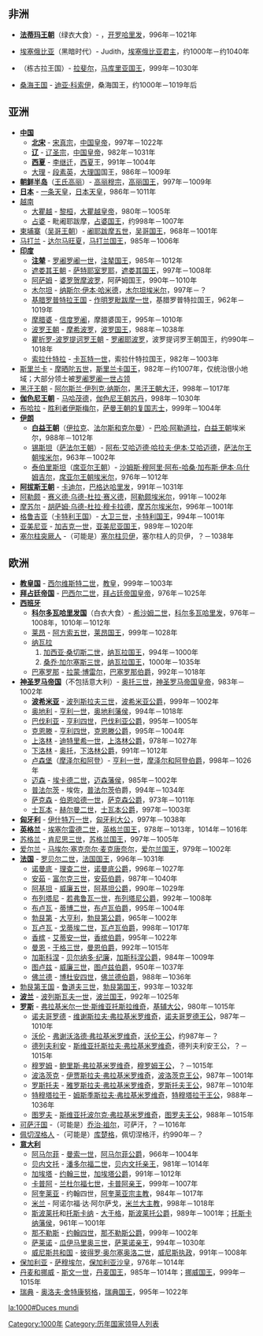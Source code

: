 ## 非洲

  - **[法蒂玛王朝](../Page/法蒂玛王朝.md "wikilink")**（绿衣大食）- ，[开罗哈里发](../Page/法蒂玛王朝.md "wikilink")，996年－1021年

  - [埃塞俄比亚](../Page/埃塞俄比亚.md "wikilink")（黑暗时代）- Judith，[埃塞俄比亚君主](https://zh.wikipedia.org/wiki/埃塞俄比亚领袖列表 "wikilink")，约1000年－约1040年

  - （栋古拉王国）- [拉斐尔](https://zh.wikipedia.org/wiki/拉斐尔_\(马库里亚\) "wikilink")，[马库里亚国王](https://zh.wikipedia.org/wiki/马库里亚君主列表 "wikilink")，999年－1030年

  - [桑海王国](../Page/桑海帝国.md "wikilink") - [迪亚·科索伊](https://zh.wikipedia.org/wiki/迪亚·科索伊 "wikilink")，桑海国王，约1000年－1019年后

## 亚洲

  - **[中国](https://zh.wikipedia.org/wiki/中国 "wikilink")**
      - **[北宋](../Page/北宋.md "wikilink")** - [宋真宗](../Page/宋真宗.md "wikilink")，[中国皇帝](https://zh.wikipedia.org/wiki/宋朝君主列表 "wikilink")，997年－1022年
      - **[辽](../Page/辽朝.md "wikilink")** - [辽圣宗](../Page/辽圣宗.md "wikilink")，[中国皇帝](../Page/辽朝君主列表.md "wikilink")，982年－1031年
      - **[西夏](../Page/西夏.md "wikilink")** - [李继迁](../Page/李继迁.md "wikilink")，[西夏](../Page/西夏.md "wikilink")王，991年－1004年
      - [大理](../Page/大理国.md "wikilink") - [段素英](https://zh.wikipedia.org/wiki/段素英 "wikilink")，[大理国](../Page/大理国.md "wikilink")国王，986年－1009年
  - **[朝鲜半岛](https://zh.wikipedia.org/wiki/朝鲜半岛 "wikilink")**（[王氏高丽](../Page/高麗.md "wikilink")）- [高丽穆宗](../Page/高丽穆宗.md "wikilink")，[高丽国王](../Page/高麗.md "wikilink")，997年－1009年
  - **[日本](../Page/日本.md "wikilink")** - [一条天皇](../Page/一條天皇.md "wikilink")，[日本天皇](../Page/日本天皇列表.md "wikilink")，986年－1011年
  - [越南](https://zh.wikipedia.org/wiki/越南 "wikilink")
      - [大瞿越](../Page/前黎朝.md "wikilink") - [黎桓](../Page/黎桓.md "wikilink")，[大瞿越皇帝](../Page/越南君主列表.md "wikilink")，980年－1005年
      - [占婆](../Page/占城.md "wikilink") - 毗阇耶跋摩，[占婆国王](../Page/越南君主列表.md "wikilink")，约998年－1007年
  - [柬埔寨](../Page/柬埔寨.md "wikilink")（[吴哥王朝](../Page/高棉帝国.md "wikilink")）- [阇耶跋摩五世](../Page/阇耶跋摩五世.md "wikilink")，[吴哥国王](../Page/柬埔寨君主列表.md "wikilink")，968年－1001年
  - [马打兰](https://zh.wikipedia.org/wiki/马打兰王国 "wikilink") - [达尔马旺夏](https://zh.wikipedia.org/wiki/达尔马旺夏 "wikilink")，[马打兰国王](../Page/马打兰王国君主列表.md "wikilink")，985年－1006年
  - **[印度](../Page/印度.md "wikilink")**
      - **[注辇](https://zh.wikipedia.org/wiki/注辇 "wikilink")** - [罗阇罗阇一世](https://zh.wikipedia.org/wiki/罗阇罗阇一世 "wikilink")，[注辇国王](https://zh.wikipedia.org/wiki/朱罗君主列表 "wikilink")，985年－1012年
      - [遮娄其王朝](../Page/遮娄其王朝.md "wikilink") - [萨特耶室罗耶](https://zh.wikipedia.org/wiki/萨特耶室罗耶 "wikilink")，[遮娄其国王](../Page/遮娄其王朝.md "wikilink")，997年－1008年
      - [阿萨姆](../Page/阿萨姆邦.md "wikilink") - [婆罗贺摩波罗](https://zh.wikipedia.org/wiki/婆罗贺摩波罗 "wikilink")，阿萨姆国王，990年－1010年
      - [木尔坦](https://zh.wikipedia.org/wiki/木尔坦 "wikilink") - [纳斯尔·伊本·哈米德](https://zh.wikipedia.org/wiki/纳斯尔·伊本·哈米德 "wikilink")，[木尔坦埃米尔](https://zh.wikipedia.org/wiki/木尔坦埃米尔 "wikilink")，997年－？
      - [基腊罗普特拉王国](https://zh.wikipedia.org/wiki/基腊罗普特拉王国 "wikilink") - [作明罗毗跋摩一世](https://zh.wikipedia.org/wiki/作明罗毗跋摩一世 "wikilink")，基腊罗普特拉国王，962年－1019年
      - [摩腊婆](../Page/摩腊婆.md "wikilink") - [信度罗阇](https://zh.wikipedia.org/wiki/信度罗阇 "wikilink")，摩腊婆国王，995年－1010年
      - [波罗王朝](../Page/波罗王朝.md "wikilink") - [摩希波罗](https://zh.wikipedia.org/wiki/摩希波罗 "wikilink")，[波罗国王](../Page/波罗王朝.md "wikilink")，988年－1038年
      - [瞿折罗-波罗提诃罗王朝](https://zh.wikipedia.org/wiki/瞿折罗-波罗提诃罗王朝 "wikilink") - [罗阇耶波罗](https://zh.wikipedia.org/wiki/罗阇耶波罗 "wikilink")，波罗提诃罗王朝国王，约990年－1018年
      - [索拉什特拉](../Page/索拉什特拉.md "wikilink") - [卡瓦特一世](https://zh.wikipedia.org/wiki/卡瓦特一世 "wikilink")，索拉什特拉国王，982年－1003年
  - [斯里兰卡](../Page/斯里蘭卡.md "wikilink") - [摩晒陀五世](https://zh.wikipedia.org/wiki/摩晒陀五世 "wikilink")，[斯里兰卡国王](../Page/斯里兰卡君主列表.md "wikilink")，982年－约1007年，仅统治很小地域；大部分领土被[罗阇罗阇一世占领](https://zh.wikipedia.org/wiki/罗阇罗阇一世 "wikilink")
  - [黑汗王朝](https://zh.wikipedia.org/wiki/黑汗 "wikilink") - [阿尔斯兰·伊列克·纳斯尔](https://zh.wikipedia.org/wiki/阿尔斯兰·伊列克·纳斯尔 "wikilink")，[黑汗王朝大汗](https://zh.wikipedia.org/wiki/黑汗 "wikilink")，998年－1017年
  - **[伽色尼王朝](https://zh.wikipedia.org/wiki/伽色尼王朝 "wikilink")** - [马哈茂德](https://zh.wikipedia.org/wiki/马哈茂德_\(伽色尼王朝\) "wikilink")，[伽色尼王朝苏丹](https://zh.wikipedia.org/wiki/伽色尼王朝 "wikilink")，998年－1030年
  - [布哈拉](../Page/布哈拉.md "wikilink") - [胜利者伊斯梅尔](https://zh.wikipedia.org/wiki/胜利者伊斯梅尔 "wikilink")，[萨曼王朝的复国志士](https://zh.wikipedia.org/wiki/萨曼王朝 "wikilink")，999年－1004年
  - **[伊朗](https://zh.wikipedia.org/wiki/伊朗 "wikilink")**
      - **[白益王朝](../Page/白益王朝.md "wikilink")**（[伊拉克](../Page/伊拉克.md "wikilink")、[法尔斯和](../Page/法爾斯省.md "wikilink")[克尔曼](../Page/克爾曼省.md "wikilink")）- [巴哈·阿勒道拉](https://zh.wikipedia.org/wiki/巴哈·阿勒道拉 "wikilink")，[白益王朝](../Page/白益王朝.md "wikilink")埃米尔，988年－1012年
      - [锡斯坦](../Page/锡斯坦.md "wikilink")（[萨法尔王朝](https://zh.wikipedia.org/wiki/萨法尔王朝 "wikilink")）- [阿布·艾哈迈德·哈拉夫·伊本·艾哈迈德](https://zh.wikipedia.org/wiki/阿布·艾哈迈德·哈拉夫·伊本·艾哈迈德 "wikilink")，[萨法尔王朝埃米尔](../Page/伊朗君主列表.md "wikilink")，963年－1002年
      - [泰伯里斯坦](https://zh.wikipedia.org/wiki/马赞德兰省 "wikilink")（[席亚尔王朝](https://zh.wikipedia.org/wiki/席亚尔王朝 "wikilink")）- [沙姆斯·穆阿里·阿布-哈桑·加布斯·伊本·乌什姆吉尔](https://zh.wikipedia.org/wiki/沙姆斯·穆阿里·阿布-哈桑·加布斯·伊本·乌什姆吉尔 "wikilink")，[席亚尔王朝埃米尔](https://zh.wikipedia.org/wiki/席亚尔王朝 "wikilink")，976年－1012年
  - **[阿拔斯王朝](../Page/阿拔斯王朝.md "wikilink")** - [卡迪尔](https://zh.wikipedia.org/wiki/卡迪尔 "wikilink")，[巴格达哈里发](../Page/哈里发列表.md "wikilink")，991年－1031年
  - [阿勒颇](../Page/阿勒颇.md "wikilink") - [赛义德·乌德-杜拉·赛义德](https://zh.wikipedia.org/wiki/赛义德·乌德-杜拉·赛义德 "wikilink")，[阿勒颇埃米尔](https://zh.wikipedia.org/wiki/哈姆丹王朝 "wikilink")，991年－1002年
  - [摩苏尔](../Page/摩苏尔.md "wikilink") - [胡萨姆·乌德-杜拉·穆卡拉德](https://zh.wikipedia.org/wiki/胡萨姆·乌德-杜拉·穆卡拉德 "wikilink")，[摩苏尔埃米尔](https://zh.wikipedia.org/wiki/摩苏尔埃米尔 "wikilink")，996年－1001年
  - [格鲁吉亚](../Page/格鲁吉亚.md "wikilink")（[卡特利王国](https://zh.wikipedia.org/wiki/卡特利王国 "wikilink")）- [大卫三世](https://zh.wikipedia.org/wiki/大卫三世_\(格鲁吉亚\) "wikilink")，[卡特利国王](../Page/格鲁吉亚君主列表.md "wikilink")，994年－1001年
  - [亚美尼亚](https://zh.wikipedia.org/wiki/亞美尼亞 "wikilink") - [加吉克一世](https://zh.wikipedia.org/wiki/加吉克一世 "wikilink")，[亚美尼亚国王](../Page/亚美尼亚君主列表.md "wikilink")，989年－1020年
  - [塞尔柱突厥人](https://zh.wikipedia.org/wiki/塞尔柱突厥人 "wikilink") -（可能是）[塞尔柱贝伊](https://zh.wikipedia.org/wiki/塞尔柱贝伊 "wikilink")，塞尔柱人的贝伊，？－1038年

## 欧洲

  - **[教皇国](https://zh.wikipedia.org/wiki/教宗國 "wikilink")** - [西尔维斯特二世](../Page/思維二世.md "wikilink")，[教皇](../Page/教宗.md "wikilink")，999年－1003年
  - **[拜占廷帝国](../Page/拜占庭帝国.md "wikilink")** - [巴西尔二世](../Page/巴西尔二世.md "wikilink")，[拜占廷帝国皇帝](https://zh.wikipedia.org/wiki/拜占庭皇帝列表 "wikilink")，976年－1025年
  - **[西班牙](../Page/西班牙.md "wikilink")**
      - **[科尔多瓦哈里发国](https://zh.wikipedia.org/wiki/科尔多瓦哈里发国 "wikilink")**（白衣大食）- [希沙姆二世](https://zh.wikipedia.org/wiki/希沙姆二世 "wikilink")，[科尔多瓦哈里发](https://zh.wikipedia.org/wiki/科尔多瓦统治者列表 "wikilink")，976年－1008年，1010年－1012年
      - [莱昂](https://zh.wikipedia.org/wiki/莱昂 "wikilink") - [阿方索五世](../Page/阿方索五世_\(莱昂\).md "wikilink")，[莱昂国王](../Page/莱昂君主列表.md "wikilink")，999年－1028年
      - [纳瓦拉](../Page/納瓦拉.md "wikilink")
        1.  [加西亚·桑切斯二世](../Page/加西亞·桑切斯二世.md "wikilink")，[纳瓦拉国王](../Page/纳瓦拉君主列表.md "wikilink")，994年－1000年
        2.  [桑乔·加尔塞斯三世](../Page/桑乔三世_\(纳瓦拉\).md "wikilink")，[纳瓦拉国王](../Page/纳瓦拉君主列表.md "wikilink")，1000年－1035年
      - [巴塞罗那](https://zh.wikipedia.org/wiki/巴塞罗那 "wikilink") - [拉蒙·博雷尔](https://zh.wikipedia.org/wiki/拉蒙·博雷尔 "wikilink")，[巴塞罗那伯爵](../Page/巴塞罗那伯爵.md "wikilink")，992年－1018年
  - **[神圣罗马帝国](../Page/神圣罗马帝国.md "wikilink")**（不包括意大利）- [奥托三世](https://zh.wikipedia.org/wiki/奥托三世_\(神圣罗马帝国\) "wikilink")，[神圣罗马帝国皇帝](https://zh.wikipedia.org/wiki/神圣罗马帝国皇帝 "wikilink")，983年－1002年
      - **[波希米亚](../Page/波希米亚.md "wikilink")** - [波列斯拉夫三世](../Page/波列斯拉夫三世.md "wikilink")，[波希米亚公爵](../Page/捷克君主列表.md "wikilink")，999年－1002年
      - [奥地利](https://zh.wikipedia.org/wiki/奥地利 "wikilink") - [亨利一世](https://zh.wikipedia.org/wiki/亨利一世_\(奥地利\) "wikilink")，[奥地利藩侯](../Page/奥地利统治者列表.md "wikilink")，994年－1018年
      - [巴伐利亚](../Page/巴伐利亚.md "wikilink") - [亨利四世](../Page/亨利二世_\(神圣罗马帝国\).md "wikilink")，[巴伐利亚公爵](https://zh.wikipedia.org/wiki/巴伐利亚公爵 "wikilink")，995年－1005年
      - [克恩滕](../Page/克恩顿州.md "wikilink") - [亨利四世](../Page/亨利二世_\(神圣罗马帝国\).md "wikilink")，[克恩滕公爵](https://zh.wikipedia.org/wiki/克恩滕公爵 "wikilink")，995年－1004年
      - [上洛林](https://zh.wikipedia.org/wiki/上洛林 "wikilink") - [迪特里希一世](https://zh.wikipedia.org/wiki/迪特里希一世_\(上洛林\) "wikilink")，[上洛林公爵](https://zh.wikipedia.org/wiki/上洛林公爵 "wikilink")，978年－1027年
      - [下洛林](https://zh.wikipedia.org/wiki/下洛林 "wikilink") - [奥托](https://zh.wikipedia.org/wiki/奥托_\(下洛林\) "wikilink")，[下洛林公爵](https://zh.wikipedia.org/wiki/下洛林公爵 "wikilink")，991年－1012年
      - [卢森堡](../Page/卢森堡.md "wikilink")（[摩泽尔和](../Page/摩泽尔省.md "wikilink")[阿登](https://zh.wikipedia.org/wiki/阿登 "wikilink")）- [亨利一世](https://zh.wikipedia.org/wiki/亨利五世_\(巴伐利亚\) "wikilink")，[摩泽尔和阿登伯爵](https://zh.wikipedia.org/wiki/卢森堡统治者列表 "wikilink")，998年－1026年
      - [迈森](../Page/迈森.md "wikilink") - [埃卡德二世](https://zh.wikipedia.org/wiki/埃卡德二世 "wikilink")，[迈森藩侯](https://zh.wikipedia.org/wiki/迈森藩侯 "wikilink")，985年－1002年
      - [普法尔茨](../Page/普法尔茨.md "wikilink") - 埃佐，[普法尔茨](../Page/普法尔茨.md "wikilink")伯爵，994年－1034年
      - [萨克森](https://zh.wikipedia.org/wiki/萨克森 "wikilink") - [伯恩哈德一世](https://zh.wikipedia.org/wiki/伯恩哈德一世_\(萨克森\) "wikilink")，[萨克森公爵](https://zh.wikipedia.org/wiki/萨克森公爵 "wikilink")，973年－1011年
      - [士瓦本](https://zh.wikipedia.org/wiki/士瓦本 "wikilink") - [赫尔曼二世](https://zh.wikipedia.org/wiki/赫尔曼二世_\(士瓦本\) "wikilink")，[士瓦本公爵](../Page/士瓦本公爵.md "wikilink")，997年－1003年
  - **[匈牙利](../Page/匈牙利.md "wikilink")** - [伊什特万一世](../Page/伊什特万一世.md "wikilink")，[匈牙利大公](../Page/匈牙利君主列表.md "wikilink")，997年－1038年
  - **[英格兰](../Page/英格兰.md "wikilink")** - [埃塞尔雷德二世](https://zh.wikipedia.org/wiki/埃塞尔雷德二世 "wikilink")，[英格兰国王](https://zh.wikipedia.org/wiki/英國君主列表 "wikilink")，978年－1013年，1014年－1016年
  - [苏格兰](../Page/蘇格蘭.md "wikilink") - [肯尼思三世](../Page/肯尼思三世.md "wikilink")，[苏格兰国王](https://zh.wikipedia.org/wiki/苏格兰君主列表 "wikilink")，997年－1005年
  - [爱尔兰](../Page/爱尔兰.md "wikilink") - [马埃尔·塞克奈尔·麦克唐奈尔](https://zh.wikipedia.org/wiki/马埃尔·塞克奈尔·麦克唐奈尔 "wikilink")，[爱尔兰国王](../Page/爱尔兰君主列表.md "wikilink")，979年－1002年
  - **[法国](https://zh.wikipedia.org/wiki/法国 "wikilink")** - [罗贝尔二世](../Page/罗贝尔二世_\(法兰西\).md "wikilink")，[法国国王](../Page/法国君主列表.md "wikilink")，996年－1031年
      - [诺曼底](https://zh.wikipedia.org/wiki/諾曼第 "wikilink") - [理查二世](https://zh.wikipedia.org/wiki/理查二世_\(诺曼底\) "wikilink")，[诺曼底公爵](../Page/诺曼底公爵.md "wikilink")，996年－1027年
      - [安茹](../Page/安茹.md "wikilink") - [富尔克三世](https://zh.wikipedia.org/wiki/富尔克三世 "wikilink")，[安茹伯爵](../Page/安茹伯爵.md "wikilink")，987年－1040年
      - [阿基坦](../Page/阿基坦.md "wikilink") - [威廉五世](https://zh.wikipedia.org/wiki/威廉五世_\(阿基坦\) "wikilink")，[阿基坦公爵](../Page/阿基坦公爵.md "wikilink")，990年－1029年
      - [布列塔尼](https://zh.wikipedia.org/wiki/布列塔尼 "wikilink") - [若弗鲁瓦一世](https://zh.wikipedia.org/wiki/若弗鲁瓦一世_\(布列塔尼\) "wikilink")，[布列塔尼公爵](https://zh.wikipedia.org/wiki/布列塔尼公爵 "wikilink")，992年－1008年
      - [布卢瓦](../Page/布卢瓦.md "wikilink") - [蒂博二世](https://zh.wikipedia.org/wiki/蒂博二世_\(布卢瓦\) "wikilink")，[布卢瓦伯爵](https://zh.wikipedia.org/wiki/布卢瓦伯爵 "wikilink")，995年－1004年
      - [勃艮第](../Page/勃艮第.md "wikilink") - [大亨利](https://zh.wikipedia.org/wiki/亨利_\(勃艮第公爵\) "wikilink")，[勃艮第公爵](../Page/勃艮第统治者列表.md "wikilink")，965年－1002年
      - [瓦卢瓦](https://zh.wikipedia.org/wiki/瓦卢瓦 "wikilink") - [戈蒂埃二世](https://zh.wikipedia.org/wiki/戈蒂埃二世 "wikilink")，[瓦卢瓦伯爵](../Page/瓦卢瓦领主列表.md "wikilink")，998年－1017年
      - [香槟](../Page/香槟_\(行省\).md "wikilink") - [艾蒂安一世](https://zh.wikipedia.org/wiki/艾蒂安一世_\(特鲁瓦\) "wikilink")，[香槟伯爵](https://zh.wikipedia.org/wiki/香槟伯爵 "wikilink")，995年－1022年
      - [曼恩](https://zh.wikipedia.org/wiki/曼恩 "wikilink") - [于格三世](https://zh.wikipedia.org/wiki/于格三世_\(曼恩\) "wikilink")，[曼恩伯爵](https://zh.wikipedia.org/wiki/曼恩伯爵 "wikilink")，992年－1015年
      - [加斯科涅](https://zh.wikipedia.org/wiki/加斯科涅 "wikilink") - [贝尔纳多·纪廉](https://zh.wikipedia.org/wiki/贝尔纳多·纪廉 "wikilink")，[加斯科涅公爵](https://zh.wikipedia.org/wiki/加斯科涅公爵 "wikilink")，984年－1009年
      - [图卢兹](../Page/圖盧茲.md "wikilink") - [威廉三世](https://zh.wikipedia.org/wiki/威廉三世_\(图卢兹\) "wikilink")，[图卢兹伯爵](https://zh.wikipedia.org/wiki/图卢兹伯爵 "wikilink")，950年－1037年
      - [佛兰德](https://zh.wikipedia.org/wiki/佛拉芒 "wikilink") - [博杜安四世](https://zh.wikipedia.org/wiki/博杜安四世_\(佛兰德\) "wikilink")，[佛兰德伯爵](../Page/佛兰德伯爵.md "wikilink")，988年－1036年
  - [勃艮第王国](https://zh.wikipedia.org/wiki/勃艮第王国 "wikilink") - [鲁道夫三世](https://zh.wikipedia.org/wiki/鲁道夫三世_\(勃艮第\) "wikilink")，[勃艮第国王](https://zh.wikipedia.org/wiki/勃艮第王国 "wikilink")，993年－1032年
  - **[波兰](https://zh.wikipedia.org/wiki/波兰 "wikilink")** - [波列斯瓦夫一世](../Page/波列斯瓦夫一世.md "wikilink")，[波兰国王](../Page/波兰君主列表.md "wikilink")，992年－1025年
  - **[罗斯](../Page/基辅罗斯.md "wikilink")** - [弗拉基米尔一世·斯维亚托斯拉维奇](https://zh.wikipedia.org/wiki/弗拉基米尔一世·斯维亚托斯拉维奇 "wikilink")，[基辅大公](../Page/基辅大公.md "wikilink")，980年－1015年
      - [诺夫哥罗德](../Page/大诺夫哥罗德.md "wikilink") - [维谢斯拉夫·弗拉基米罗维奇](https://zh.wikipedia.org/wiki/维谢斯拉夫·弗拉基米罗维奇 "wikilink")，[诺夫哥罗德王公](../Page/诺夫哥罗德统治者列表.md "wikilink")，987年－1010年
      - [沃伦](../Page/弗拉基米尔-沃伦斯基.md "wikilink") - [弗谢沃洛德·弗拉基米罗维奇](https://zh.wikipedia.org/wiki/弗谢沃洛德·弗拉基米罗维奇 "wikilink")，[沃伦王公](../Page/弗拉基米尔-沃伦斯基统治者列表.md "wikilink")，约987年－？
      - [德列夫利安](https://zh.wikipedia.org/wiki/德列夫利安 "wikilink") - [斯维亚托斯拉夫·弗拉基米罗维奇](https://zh.wikipedia.org/wiki/斯维亚托斯拉夫·弗拉基米罗维奇_\(德列夫利安\) "wikilink")，德列夫利安王公，？－1015年
      - [穆罗姆](https://zh.wikipedia.org/wiki/穆罗姆 "wikilink") - [鲍里斯·弗拉基米罗维奇](https://zh.wikipedia.org/wiki/鲍里斯和格列布 "wikilink")，[穆罗姆王公](https://zh.wikipedia.org/wiki/穆罗姆统治者列表 "wikilink")，？－1015年
      - [波洛茨克](../Page/波洛茨克.md "wikilink") - [伊贾斯拉夫·弗拉基米罗维奇](https://zh.wikipedia.org/wiki/伊贾斯拉夫·弗拉基米罗维奇_\(波洛茨克\) "wikilink")，[波洛茨克王公](../Page/波洛茨克统治者列表.md "wikilink")，987年－1001年
      - [罗斯托夫](https://zh.wikipedia.org/wiki/罗斯托夫 "wikilink") - [雅罗斯拉夫·弗拉基米罗维奇](https://zh.wikipedia.org/wiki/雅罗斯拉夫_\(智者\) "wikilink")，[罗斯托夫王公](https://zh.wikipedia.org/wiki/罗斯托夫统治者列表 "wikilink")，987年－1010年
      - [特穆塔拉干](https://zh.wikipedia.org/wiki/特穆塔拉干 "wikilink") - [姆斯季斯拉夫·弗拉基米罗维奇](../Page/姆斯季斯拉夫·弗拉基米罗维奇_\(切尔尼戈夫\).md "wikilink")，[特穆塔拉干王公](https://zh.wikipedia.org/wiki/特穆塔拉干统治者列表 "wikilink")，988年－1036年
      - [图罗夫](https://zh.wikipedia.org/wiki/图罗夫 "wikilink") - [斯维亚托波尔克·弗拉基米罗维奇](https://zh.wikipedia.org/wiki/斯维亚托波尔克_\(恶棍\) "wikilink")，[图罗夫王公](https://zh.wikipedia.org/wiki/图罗夫统治者列表 "wikilink")，988年－1015年
  - [可萨汗国](../Page/可萨人.md "wikilink") -（可能是）[乔治·祖尔](https://zh.wikipedia.org/wiki/乔治·祖尔 "wikilink")，可萨汗，？－1016年
  - [佩切涅格人](https://zh.wikipedia.org/wiki/佩切涅格人 "wikilink") -（可能是）[库楚格](https://zh.wikipedia.org/wiki/库楚格 "wikilink")，佩切涅格汗，约990年－？
  - **[意大利](../Page/意大利.md "wikilink")**
      - [阿马尔菲](../Page/阿马尔菲.md "wikilink") - [曼索一世](https://zh.wikipedia.org/wiki/曼索一世 "wikilink")，[阿马尔菲公爵](https://zh.wikipedia.org/wiki/阿马尔菲公爵 "wikilink")，966年－1004年
      - [贝内文托](https://zh.wikipedia.org/wiki/贝内文托 "wikilink") - [潘多尔福二世](https://zh.wikipedia.org/wiki/潘多尔福二世 "wikilink")，[贝内文托亲王](https://zh.wikipedia.org/wiki/贝内文托亲王 "wikilink")，981年－1014年
      - [加埃塔](../Page/加埃塔.md "wikilink") - [约翰三世](https://zh.wikipedia.org/wiki/约翰三世_\(加埃塔\) "wikilink")，[加埃塔公爵](https://zh.wikipedia.org/wiki/加埃塔公爵 "wikilink")，991年－1012年
      - [卡普阿](https://zh.wikipedia.org/wiki/卡普阿 "wikilink") - [兰杜尔福七世](https://zh.wikipedia.org/wiki/兰杜尔福七世 "wikilink")，[卡普阿亲王](https://zh.wikipedia.org/wiki/卡普阿亲王 "wikilink")，999年－1007年
      - [阿奎莱亚](https://zh.wikipedia.org/wiki/阿奎莱亚 "wikilink") - 约翰四世，[阿奎莱亚宗主教](https://zh.wikipedia.org/wiki/阿奎莱亚宗主教 "wikilink")，984年－1017年
      - [米兰](../Page/米蘭.md "wikilink") - 阿诺尔福·达·阿尔萨戈，[米兰大主教](https://zh.wikipedia.org/wiki/米兰大主教 "wikilink")，998年－1018年
      - [斯波莱托](../Page/斯波莱托.md "wikilink")和[托斯卡纳](https://zh.wikipedia.org/wiki/托斯卡纳 "wikilink") - [大于格](https://zh.wikipedia.org/wiki/大于格 "wikilink")，[斯波莱托公爵](https://zh.wikipedia.org/wiki/斯波莱托公爵 "wikilink")，989年－1001年；[托斯卡纳藩侯](https://zh.wikipedia.org/wiki/托斯卡纳藩侯 "wikilink")，961年－1001年
      - [那不勒斯](../Page/那不勒斯.md "wikilink") - [约翰四世](https://zh.wikipedia.org/wiki/约翰四世_\(那不勒斯\) "wikilink")，[那不勒斯公爵](https://zh.wikipedia.org/wiki/西西里和那不勒斯君主列表 "wikilink")，999年－1002年
      - [萨莱诺](https://zh.wikipedia.org/wiki/萨莱诺 "wikilink") - [瓜伊马里奥三世](https://zh.wikipedia.org/wiki/瓜伊马里奥三世 "wikilink")，[萨莱诺亲王](https://zh.wikipedia.org/wiki/萨莱诺亲王 "wikilink")，994年－1030年
      - [威尼斯共和国](../Page/威尼斯共和国.md "wikilink") - [彼得罗·奥尔塞奥洛二世](https://zh.wikipedia.org/wiki/彼得罗·奥尔塞奥洛二世 "wikilink")，[威尼斯执政](https://zh.wikipedia.org/wiki/威尼斯执政 "wikilink")，991年－1008年
  - [保加利亚](https://zh.wikipedia.org/wiki/保加利亚 "wikilink") - [萨穆埃尔](https://zh.wikipedia.org/wiki/萨穆埃尔_\(保加利亚\) "wikilink")，[保加利亚沙皇](../Page/保加利亚君主列表.md "wikilink")，976年－1014年
  - [丹麦和](https://zh.wikipedia.org/wiki/丹麦 "wikilink")[挪威](../Page/挪威.md "wikilink") - [斯文一世](https://zh.wikipedia.org/wiki/斯文一世 "wikilink")，[丹麦国王](https://zh.wikipedia.org/wiki/丹麦君主列表 "wikilink")，985年－1014年；[挪威国王](../Page/挪威君主列表.md "wikilink")，999年－1015年
  - [瑞典](../Page/瑞典.md "wikilink") - [奥洛夫·舍特康努格](https://zh.wikipedia.org/wiki/奥洛夫·舍特康努格 "wikilink")，[瑞典国王](../Page/瑞典君主列表.md "wikilink")，995年－1022年

[la:1000\#Duces mundi](https://zh.wikipedia.org/wiki/la:1000#Duces_mundi "wikilink")

[Category:1000年](https://zh.wikipedia.org/wiki/Category:1000年 "wikilink") [Category:历年国家领导人列表](https://zh.wikipedia.org/wiki/Category:历年国家领导人列表 "wikilink")